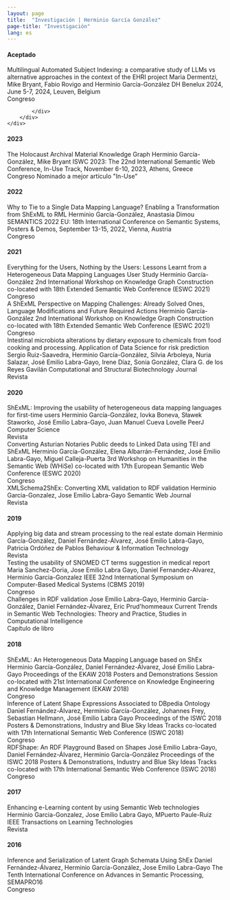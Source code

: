 ```yaml
---
layout: page
title:  "Investigación | Herminio García González"
page-title: "Investigación"
lang: es
---
```


#### Aceptado
<div class="references">
    <div class="reference">
        <div class="mainInformation">
            <span class="title">Multilingual Automated Subject Indexing: a comparative study of LLMs vs alternative approaches in the context of the EHRI project</span>
            <span class="authors">Maria Dermentzi, Mike Bryant, Fabio Rovigo and Herminio García-González</span>
            <span class="venue">DH Benelux 2024, June 5-7, 2024, Leuven, Belgium</span>
        </div>
        <div class="otherInformation">
            <div class="typeOfVenue">
                <span class="typeOfVenueTitle conference">Congreso</span>
            </div>
            <div class="links">
                
            </div>
        </div>
    </div>
</div>

#### 2023
<div class="references">
    <div class="reference">
        <div class="mainInformation">
            <span class="title">The Holocaust Archival Material Knowledge Graph</span>
            <span class="authors">Herminio García-González, Mike Bryant</span>
            <span class="venue">ISWC 2023: The 22nd International Semantic Web Conference, In-Use Track, November 6-10, 2023, Athens, Greece</span>
        </div>
        <div class="otherInformation">
            <div class="typeOfVenue">
                <span class="typeOfVenueTitle conference">Congreso</span>
                <span class="typeOfVenueTitle award">Nominado a mejor artículo "In-Use"</span>
            </div>
            <div class="links">
                <a href="../../research/bibtex/Garcia-Gonzalez23.bib" title="Descargar BibTeX"><i class="fa fa-cloud-download fa-2x"></i></a>
                <a href="https://docs.google.com/presentation/d/1FaTdCJrbpOgOS7oWwtd-07Iyg35p1PTgMmnkOy473tY/edit?usp=sharing" title="Descargar presentación"><i class="fa fa-file-powerpoint-o fa-2x"></i></a>
                <a href="https://link.springer.com/content/pdf/10.1007/978-3-031-47243-5_20.pdf?pdf=inline%20link" title="Ver publicación Open Access"><i class="ai ai-open-access ai-2x"></i></a>
                <a href="https://doi.org/10.1007/978-3-031-47243-5_20" title="Enlace al DOI"><i class="ai ai-doi ai-2x"></i></a>
            </div>
        </div>
    </div>
</div>

#### 2022
<div class="references">
    <div class="reference">
        <div class="mainInformation">
            <span class="title">Why to Tie to a Single Data Mapping Language? Enabling a Transformation from ShExML to RML</span>
            <span class="authors">Herminio García-González, Anastasia Dimou</span>
            <span class="venue">SEMANTICS 2022 EU: 18th International Conference on Semantic Systems, Posters & Demos, September 13-15, 2022, Vienna, Austria</span>
        </div>
        <div class="otherInformation">
            <div class="typeOfVenue">
                <span class="typeOfVenueTitle conference">Congreso</span>
            </div>
            <div class="links">
                <a href="../../research/bibtex/Garcia-Gonzalez22.bib" title="Descargar BibTeX"><i class="fa fa-cloud-download fa-2x"></i></a>
                <a href="../../research/posters/SEMANTICS22-Poster.pdf" title="Descargar poster"><i class="fa fa-file-image-o fa-2x"></i></a>
                <a href="http://ceur-ws.org/Vol-3235/paper11.pdf" title="Descargar de CEUR-WS"><i class="ai ai-ceur ai-2x"></i></a>
            </div>
        </div>
    </div>
</div>

#### 2021
<div class="references">
    <div class="reference">
        <div class="mainInformation">
            <span class="title">Everything for the Users, Nothing by the Users: Lessons Learnt from a Heterogeneous Data Mapping Languages User Study</span>
            <span class="authors">Herminio García-González</span>
            <span class="venue">2nd International Workshop on Knowledge Graph Construction co-located with 18th Extended Semantic Web Conference (ESWC 2021)</span>
        </div>
        <div class="otherInformation">
            <div class="typeOfVenue">
                <span class="typeOfVenueTitle conference">Congreso</span>
            </div>
            <div class="links">
                <a href="../../research/bibtex/Garcia-Gonzalez21a.bib" title="Descargar BibTeX"><i class="fa fa-cloud-download fa-2x"></i></a>
                <a href="../../research/slides/EverythingForTheUsersNothingByTheUsersSlides.pdf" title="Descargar presentación"><i class="fa fa-file-powerpoint-o fa-2x"></i></a>
                <a href="http://ceur-ws.org/Vol-2873/paper1.pdf" title="Descargar de CEUR-WS"><i class="ai ai-ceur ai-2x"></i></a>
            </div>
        </div>
    </div>
    <div class="reference">
        <div class="mainInformation">
            <span class="title">A ShExML Perspective on Mapping Challenges: Already Solved Ones, Language Modifications and Future Required Actions</span>
            <span class="authors">Herminio García-González</span>
            <span class="venue">2nd International Workshop on Knowledge Graph Construction co-located with 18th Extended Semantic Web Conference (ESWC 2021)</span>
        </div>
        <div class="otherInformation">
            <div class="typeOfVenue">
                <span class="typeOfVenueTitle conference">Congreso</span>
            </div>
            <div class="links">
                <a href="../../research/bibtex/Garcia-Gonzalez21b.bib" title="Descargar BibTeX"><i class="fa fa-cloud-download fa-2x"></i></a>
                <a href="../../research/slides/AShExMLPerspectiveOnMappingChallengesSlides.pdf" title="Descargar presentación"><i class="fa fa-file-powerpoint-o fa-2x"></i></a>
                <a href="http://ceur-ws.org/Vol-2873/paper2.pdf" title="Descargar de CEUR-WS"><i class="ai ai-ceur ai-2x"></i></a>
            </div>
        </div>
    </div>
    <div class="reference">
        <div class="mainInformation">
            <span class="title">Intestinal microbiota alterations by dietary exposure to chemicals from food cooking and processing. Application of Data Science for risk prediction</span>
            <span class="authors">Sergio Ruiz-Saavedra, Herminio García-González, Silvia Arboleya, Nuria Salazar, José Emilio Labra-Gayo, Irene Díaz, Sonia González, Clara G. de los Reyes Gavilán</span>
            <span class="venue">Computational and Structural Biotechnology Journal</span>
        </div>
        <div class="otherInformation">
            <div class="typeOfVenue">
                <span class="typeOfVenueTitle journal">Revista</span>
            </div>
            <div class="links">
                <a href="../../research/bibtex/Ruiz-Saavedra21.bib" title="Descargar BibTeX"><i class="fa fa-cloud-download fa-2x"></i></a>
                <a href="https://www.sciencedirect.com/science/article/pii/S2001037021000416" title="Ver publicación Open Access"><i class="ai ai-open-access ai-2x"></i></a>
                <a href="https://doi.org/10.1016/j.csbj.2021.01.037" title="Enlace al DOI"><i class="ai ai-doi ai-2x"></i></a>
            </div>
        </div>
    </div>
</div>

#### 2020
<div class="references">
    <div class="reference">
        <div class="mainInformation">
            <span class="title">ShExML: Improving the usability of heterogeneous data mapping languages for first-time users</span>
            <span class="authors">Herminio García-González, Iovka Boneva, Sławek Staworko, José Emilio Labra-Gayo, Juan Manuel Cueva Lovelle</span>
            <span class="venue">PeerJ Computer Science</span>
        </div>
        <div class="otherInformation">
            <div class="typeOfVenue">
                <span class="typeOfVenueTitle journal">Revista</span>
            </div>
            <div class="links">
                <a href="../../research/bibtex/Garcia-Gonzalez20a.bib" title="Descargar BibTeX"><i class="fa fa-cloud-download fa-2x"></i></a>
                <a href="https://peerj.com/articles/cs-318.pdf" title="Ver publicación Open Access"><i class="ai ai-open-access ai-2x"></i></a>
                <a href="https://doi.org/10.7717/peerj-cs.318" title="Enlace al DOI"><i class="ai ai-doi ai-2x"></i></a>
            </div>
        </div>
    </div>
    <div class="reference">
        <div class="mainInformation">
            <span class="title">Converting Asturian Notaries Public deeds to Linked Data using TEI and ShExML</span>
            <span class="authors">Herminio García-González, Elena Albarrán-Fernández, José Emilio Labra-Gayo, Miguel Calleja-Puerta</span>
            <span class="venue">3rd Workshop on Humanities in the Semantic Web (WHiSe) co-located with 17th European Semantic Web Conference (ESWC 2020)</span>
        </div>
        <div class="otherInformation">
            <div class="typeOfVenue">
                <span class="typeOfVenueTitle conference">Congreso</span>
            </div>
            <div class="links">
                <a href="../../research/bibtex/Garcia-Gonzalez20b.bib" title="Descargar BibTeX"><i class="fa fa-cloud-download fa-2x"></i></a>
                <a href="../../research/slides/AsturianNotaries2LODSlides.pdf" title="Descargar presentación"><i class="fa fa-file-powerpoint-o fa-2x"></i></a>
                <a href="http://ceur-ws.org/Vol-2695/paper5.pdf" title="Descargar de CEUR-WS"><i class="ai ai-ceur ai-2x"></i></a>
            </div>
        </div>
    </div>
    <div class="reference">
        <div class="mainInformation">
            <span class="title">XMLSchema2ShEx: Converting XML validation to RDF validation</span>
            <span class="authors">Herminio Garcia-Gonzalez, Jose Emilio Labra-Gayo</span>
            <span class="venue">Semantic Web Journal</span>
        </div>
        <div class="otherInformation">
            <div class="typeOfVenue">
                <span class="typeOfVenueTitle journal">Revista</span>
            </div>
            <div class="links">
                <a href="../../research/bibtex/Garcia-Gonzalez20c.bib" title="Descargar BibTeX"><i class="fa fa-cloud-download fa-2x"></i></a>
                <a href="http://www.semantic-web-journal.net/system/files/swj1824.pdf" title="Descargar preprint"><i class="fa fa-file-pdf-o fa-2x"></i></a>
                <a href="https://dx.doi.org/10.3233/SW-180329" title="Enlace al DOI"><i class="ai ai-doi ai-2x"></i></a>
            </div>
        </div>
    </div>
</div>

#### 2019
<div class="references">
    <div class="reference">
        <div class="mainInformation">
            <span class="title">Applying big data and stream processing to the real estate domain</span>
            <span class="authors">Herminio García-González, Daniel Fernández-Álvarez, José Emilio Labra-Gayo, Patricia Ordóñez de Pablos</span>
            <span class="venue">Behaviour & Information Technology</span>
        </div>
        <div class="otherInformation">
            <div class="typeOfVenue">
                <span class="typeOfVenueTitle journal">Revista</span>
            </div>
            <div class="links">
                <a href="../../research/bibtex/Garcia-Gonzalez19.bib" title="Descargar BibTeX"><i class="fa fa-cloud-download fa-2x"></i></a>
                <a href="https://dx.doi.org/10.1080/0144929X.2019.1620858" title="Enlace al DOI"><i class="ai ai-doi ai-2x"></i></a>
            </div>
        </div>
    </div>
    <div class="reference">
        <div class="mainInformation">
            <span class="title">Testing the usability of SNOMED CT terms suggestion in medical report</span>
            <span class="authors">Maria Sanchez-Doria, Jose Emilio Labra Gayo, Daniel Fernandez-Alvarez, Herminio Garcia-Gonzalez</span>
            <span class="venue">IEEE 32nd International Symposium on Computer-Based Medical Systems (CBMS 2019)</span>
        </div>
        <div class="otherInformation">
            <div class="typeOfVenue">
                <span class="typeOfVenueTitle conference">Congreso</span>
            </div>
            <div class="links">
                <a href="../../research/bibtex/Sanchez-Doria19.bib" title="Descargar BibTeX"><i class="fa fa-cloud-download fa-2x"></i></a>
                <a href="https://doi.org/10.1109/CBMS.2019.00137" title="Enlace al DOI"><i class="ai ai-doi ai-2x"></i></a>
            </div>
        </div>
    </div>
    <div class="reference">
        <div class="mainInformation">
            <span class="title">Challenges in RDF validation</span>
            <span class="authors">Jose Emilio Labra-Gayo, Herminio García-González, Daniel Fernández-Álvarez, Eric Prud'hommeaux</span>
            <span class="venue">Current Trends in Semantic Web Technologies: Theory and Practice, Studies in Computational Intelligence</span>
        </div>
        <div class="otherInformation">
            <div class="typeOfVenue">
                <span class="typeOfVenueTitle bookChapter">Capítulo de libro</span>
            </div>
            <div class="links">
                <a href="../../research/bibtex/Labra-Gayo19.bib" title="Descargar BibTeX"><i class="fa fa-cloud-download fa-2x"></i></a>
                <a href="https://labra.weso.es/pdf/2019_ChallengesValidatingRDFData.pdf" title="Descargar preprint"><i class="fa fa-file-pdf-o fa-2x"></i></a>
                <a href="https://doi.org/10.1007/978-3-030-06149-4_6" title="Enlace al DOI"><i class="ai ai-doi ai-2x"></i></a>
            </div>
        </div>
    </div>
</div>

#### 2018
<div class="references">
    <div class="reference">
        <div class="mainInformation">
            <span class="title">ShExML: An Heterogeneous Data Mapping Language based on ShEx</span>
            <span class="authors">Herminio García-González, Daniel Fernández-Álvarez, José Emilio Labra-Gayo</span>
            <span class="venue">Proceedings of the EKAW 2018 Posters and Demonstrations Session co-located with 21st International Conference on Knowledge Engineering and Knowledge Management (EKAW 2018)</span>
        </div>
        <div class="otherInformation">
            <div class="typeOfVenue">
                <span class="typeOfVenueTitle conference">Congreso</span>
            </div>
            <div class="links">
                <a href="../../research/bibtex/Garcia-Gonzalez18.bib" title="Descargar BibTeX"><i class="fa fa-cloud-download fa-2x"></i></a>
                <a href="http://ceur-ws.org/Vol-2262/ekaw-poster-08.pdf" title="Descargar de CEUR-WS"><i class="ai ai-ceur ai-2x"></i></a>
            </div>
        </div>
    </div>
    <div class="reference">
        <div class="mainInformation">
            <span class="title">Inference of Latent Shape Expressions Associated to DBpedia Ontology</span>
            <span class="authors">Daniel Fernández-Álvarez, Herminio García-González, Johannes Frey, Sebastian Hellmann, José Emilio Labra Gayo</span>
            <span class="venue">Proceedings of the ISWC 2018 Posters & Demonstrations, Industry and Blue Sky Ideas Tracks co-located with 17th International Semantic Web Conference (ISWC 2018)</span>
        </div>
        <div class="otherInformation">
            <div class="typeOfVenue">
                <span class="typeOfVenueTitle conference">Congreso</span>
            </div>
            <div class="links">
                <a href="../../research/bibtex/Fernandez-Alvarez18.bib" title="Descargar BibTeX"><i class="fa fa-cloud-download fa-2x"></i></a>
                <a href="http://ceur-ws.org/Vol-2180/paper-15.pdf" title="Descargar de CEUR-WS"><i class="ai ai-ceur ai-2x"></i></a>
            </div>
        </div>
    </div>
    <div class="reference">
        <div class="mainInformation">
            <span class="title">RDFShape: An RDF Playground Based on Shapes</span>
            <span class="authors">José Emilio Labra-Gayo, Daniel Fernández-Álvarez, Herminio García-González</span>
            <span class="venue">Proceedings of the ISWC 2018 Posters & Demonstrations, Industry and Blue Sky Ideas Tracks co-located with 17th International Semantic Web Conference (ISWC 2018)</span>
        </div>
        <div class="otherInformation">
            <div class="typeOfVenue">
                <span class="typeOfVenueTitle conference">Congreso</span>
            </div>
            <div class="links">
                <a href="../../research/bibtex/Labra-Gayo18.bib" title="Descargar BibTeX"><i class="fa fa-cloud-download fa-2x"></i></a>
                <a href="http://ceur-ws.org/Vol-2180/paper-35.pdf" title="Descargar de CEUR-WS"><i class="ai ai-ceur ai-2x"></i></a>
            </div>
        </div>
    </div>
</div>

#### 2017
<div class="references">
    <div class="reference">
        <div class="mainInformation">
            <span class="title">Enhancing e-Learning content by using Semantic Web technologies</span>
            <span class="authors">Herminio Garcia-Gonzalez, Jose Emilio Labra Gayo, MPuerto Paule-Ruiz</span>
            <span class="venue">IEEE Transactions on Learning Technologies</span>
        </div>
        <div class="otherInformation">
            <div class="typeOfVenue">
                <span class="typeOfVenueTitle journal">Revista</span>
            </div>
            <div class="links">
                <a href="../../research/bibtex/Garcia-Gonzalez17.bib" title="Descargar BibTeX"><i class="fa fa-cloud-download fa-2x"></i></a>
                <a href="../../research/papers/LODLearning Authors' version.pdf" title="Download authors' version"><i class="fa fa-file-pdf-o fa-2x"></i></a>
                <a href="https://dx.doi.org/10.1109/TLT.2016.2629475" title="Enlace al DOI"><i class="ai ai-doi ai-2x"></i></a>
            </div>
        </div>
    </div>
</div>

#### 2016
<div class="references">
    <div class="reference">
        <div class="mainInformation">
            <span class="title">Inference and Serialization of Latent Graph Schemata Using ShEx</span>
            <span class="authors">Daniel Fernández-Álvarez, Herminio García-González, Jose Emilio Labra-Gayo</span>
            <span class="venue">The Tenth International Conference on Advances in Semantic Processing, SEMAPRO16</span>
        </div>
        <div class="otherInformation">
            <div class="typeOfVenue">
                <span class="typeOfVenueTitle conference">Congreso</span>
            </div>
            <div class="links">
                <a href="../../research/bibtex/Fernandez-Alvarez16.bib" title="Descargar BibTeX"><i class="fa fa-cloud-download fa-2x"></i></a>
                <a href="http://labra.weso.es/pdf/2016_InferenceSerializationShEx.pdf" title="Descargar preprint"><i class="fa fa-file-pdf-o fa-2x"></i></a>
            </div>
        </div>
    </div>
</div>

